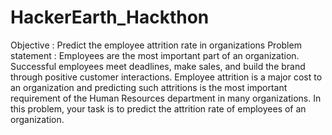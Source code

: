 # HackerEarth_Hackthon
Objective :
  Predict the employee attrition rate in organizations
Problem statement :
  Employees are the most important part of an organization. Successful employees meet deadlines, make sales, and build the brand through positive customer interactions.
  Employee attrition is a major cost to an organization and predicting such attritions is the most important
  requirement of the Human Resources department in many organizations. In this problem, your task is to predict the attrition rate of employees of an organization. 
